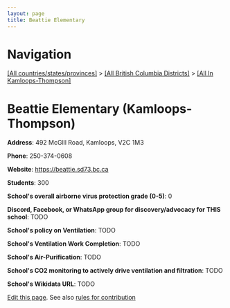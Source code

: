 ```yaml
---
layout: page
title: Beattie Elementary
---
```

# Navigation

[[All countries/states/provinces]](../../..) > [[All British Columbia Districts]](../..) > [[All In Kamloops-Thompson]](..)

# Beattie Elementary (Kamloops-Thompson)

**Address**: 492 McGlll Road, Kamloops, V2C 1M3

**Phone**: 250-374-0608

**Website**: <https://beattie.sd73.bc.ca>

**Students**: 300

**School's overall airborne virus protection grade (0-5)**: 0

**Discord, Facebook, or WhatsApp group for discovery/advocacy for THIS school**: TODO

**School's policy on Ventilation**: TODO

**School's Ventilation Work Completion**: TODO

**School's Air-Purification**: TODO

**School's CO2 monitoring to actively drive ventilation and filtration**: TODO

**School's Wikidata URL**: TODO


[Edit this page](https://github.com/ventilate-schools/BC/edit/main/./Kamloops-Thompson/Beattie_Elementary.md). See also [rules for contribution](../../../contribution-rules/)